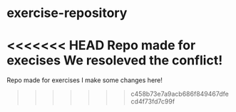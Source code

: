 # exercise-repository
<<<<<<< HEAD
Repo made for execises 
We resoleved the conflict!
=======
Repo made for exercises
I make some changes here!
>>>>>>> c458b73e7a9acb686f849467dfecd4f73fd7c99f
